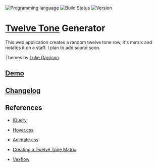 ![Programming language](https://img.shields.io/badge/Language-Javascript-black.svg)
![Build Status](https://img.shields.io/badge/Build-Passing-brightgreen.svg)
![Version](https://img.shields.io/badge/Version-1.4-blue.svg?style=flat)

# [Twelve Tone](https://en.wikipedia.org/wiki/Twelve-tone_technique#Tone_row) Generator
This web application creates a random twelve tone row, it's matrix and notates it on a staff. I plan to add sound soon. 

Themes by [Luke Garrison](https://github.com/lag0215).

## [Demo](http://manuelvargas.me/Twelve-Tone-Generator/)

## [Changelog](https://github.com/ManuelVargas1251/Twelve-Tone-Generator/blob/master/changelog.md)


## References 

* [jQuery](https://jquery.com/)

* [Hover.css](http://ianlunn.github.io/Hover/)

* [Animate.css](https://daneden.github.io/animate.css/)

* [Creating a Twelve Tone Matrix](http://unitus.org/FULL/12tone.pdf)

* [Vexflow](https://github.com/0xfe/vexflow)